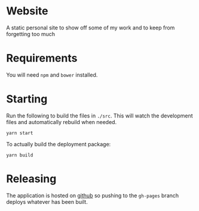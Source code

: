# Website

A static personal site to show off some of my work and to keep from forgetting too much

# Requirements
You will need `npm` and `bower` installed.

# Starting

Run the following to build the files in `./src`. This will watch the development files and automatically rebuild when needed.
```
yarn start
```

To actually build the deployment package:

```
yarn build
```


# Releasing

The application is hosted on [github](http://github.com) so pushing to the `gh-pages` branch deploys whatever has been built.

